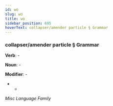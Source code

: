 ```yaml
---
id: wo
slug: wo
title: wo
sidebar_position: 695
hoverText: collapser/amender particle § Grammar
---
```


### collapser/amender particle § Grammar

**Verb**: -

**Noun**: -

**Modifier**: -

- -

*Misc Language Family*